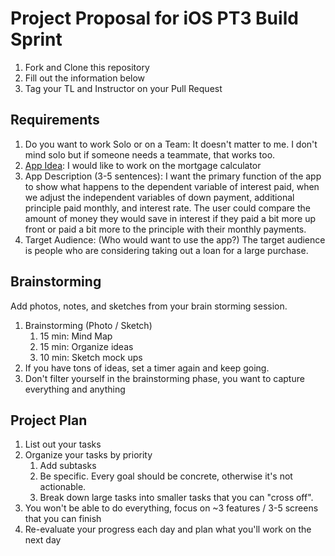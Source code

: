 # Project Proposal for iOS PT3 Build Sprint

1. Fork and Clone this repository
2. Fill out the information below
3. Tag your TL and Instructor on your Pull Request

## Requirements

1. Do you want to work Solo or on a Team: 
        It doesn't matter to me.  I don't mind solo but if someone needs a teammate, that works too.
2. [App Idea](https://github.com/LambdaSchool/iOS-Build-Week-1): 
        I would like to work on the mortgage calculator
3. App Description (3-5 sentences):
        I want the primary function of the app to show what happens to the dependent variable of interest paid, when we adjust the independent variables of down payment, additional principle paid monthly, and interest rate.  The user could compare the amount of money they would save in interest if they paid a bit more up front or paid a bit more to the principle with their monthly payments.
4. Target Audience: (Who would want to use the app?)
        The target audience is people who are considering taking out a loan for a large purchase.

## Brainstorming

Add photos, notes, and sketches from your brain storming session. 

1. Brainstorming (Photo / Sketch)
    1. 15 min: Mind Map 
    2. 15 min: Organize ideas
    3. 10 min: Sketch mock ups 
2. If you have tons of ideas, set a timer again and keep going.
3. Don't filter yourself in the brainstorming phase, you want to capture everything and anything

## Project Plan
1. List out your tasks
2. Organize your tasks by priority
    1. Add subtasks
    2. Be specific. Every goal should be concrete, otherwise it's not actionable. 
    3. Break down large tasks into smaller tasks that you can "cross off".
3. You won't be able to do everything, focus on ~3 features / 3-5 screens that you can finish
4. Re-evaluate your progress each day and plan what you'll work on the next day
